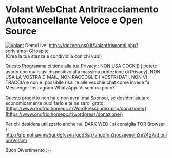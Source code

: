 # Volant WebChat Antritracciamento Autocancellante Veloce e Open Source
<a href="https://www.dozeen.ns0.it/Volant/rispondi.php?scriviamo=GHospite"><img border="0" alt="Volant" src="http://dozeen.ns0.it/Volant/immagini/msgVolant.gif" alt="Volant Logo" style="max-width:100%;"></a>
DemoLive: <https://dozeen.ns0.it/Volant/rispondi.php?scriviamo=GHospite>               
(Crea la tua stanza e condividila con chi vuoi)

Questo Programma ci tiene alla tua Privacy : NON USA COCKIE ( potete usarlo con qualsiasi dispositivo alla massima protezione di Privacy), NON USA LA VOSTRA E-MAIL, NON RACCOGLIE I VOSTRI DATI, NON VI TRACCIA e non e` possibile risalire alle vecchie chat come invece fa Messenger Instragram WhatzApp. Vi sembra poco? 

<!-- Per la sicurezza dei messaggi 
     Aggiungete questa riga nel vostro file di configurazione Apache2 del vostro sito ( 000-default.conf )

ErrorDocument 404 http://dozeen.ns0.it/Volant/404.html

-->

Questo progetto non ha e non avra' mai Sponsor, se desideri aiutare economicamente puoi farlo e te ne saro` grato:
[https://www.onofrio.homepc.it/WordPress/index.php/donazione/](https://www.onofrio.homepc.it/wordpress/donazione/)

Per chi desidera utilizzarlo anche nel DARK WEB ( si consiglia TOR Browser ) :
http://ufpmptnavmw5gu6gfvsvislggd3sp7vhgofyn2joczeeeelh2e24g7ad.onion/Volant/

Buon Divertimento ;-)
